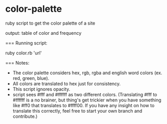 color-palette
=============

ruby script to get the color palette of a site

output: table of color and frequency

=== Running script:

ruby color.rb 'url'

=== Notes:


* The color palette considers hex, rgb, rgba and english word colors (ex. red, green, blue). 
* All colors are translated to hex just for consistency. 
* This script ignores opacity. 
* script sees #fff and #ffffff as two different colors. (Translating #fff to #ffffff is a no brainer, but thing's get trickier when you have something like #ff0 that translates to #ffff00. If you have any insight on how to translate this correctly, feel free to start your own branch and contribute.)